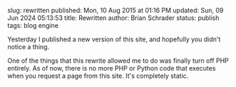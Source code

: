 slug: rewritten
published: Mon, 10 Aug 2015 at 01:16 PM
updated: Sun, 09 Jun 2024 05:13:53 
title: Rewritten
author: Brian Schrader
status: publish
tags: blog engine

Yesterday I published a new version of this site, and hopefully you didn't notice a thing.

One of the things that this rewrite allowed me to do was finally turn off PHP entirely. As of now, there is no more PHP or Python code that executes when you request a page from this site. It's completely static.

